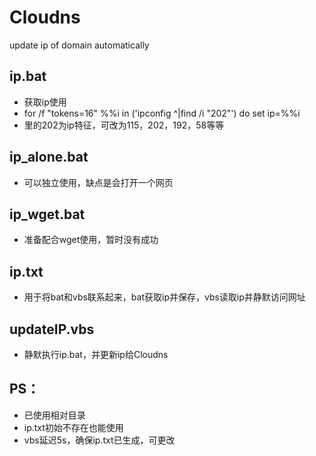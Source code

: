 # Cloudns
update ip of domain automatically
## ip.bat
- 获取ip使用
- for /f "tokens=16" %%i in ('ipconfig ^|find /i "202"') do set ip=%%i
- 里的202为ip特征，可改为115，202，192，58等等

## ip_alone.bat
- 可以独立使用，缺点是会打开一个网页

## ip_wget.bat
- 准备配合wget使用，暂时没有成功

## ip.txt
- 用于将bat和vbs联系起来，bat获取ip并保存，vbs读取ip并静默访问网址

## updateIP.vbs
- 静默执行ip.bat，并更新ip给Cloudns

## PS：
- 已使用相对目录
- ip.txt初始不存在也能使用
- vbs延迟5s，确保ip.txt已生成，可更改
